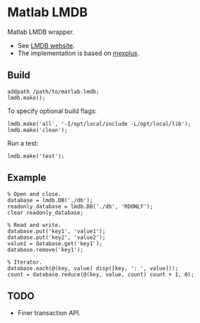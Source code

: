 Matlab LMDB
==============

Matlab LMDB wrapper.

 * See [LMDB website](http://symas.com/mdb/).
 * The implementation is based on [mexplus](http://github.com/kyamagu/mexplus).

Build
-----

    addpath /path/to/matlab-lmdb;
    lmdb.make();

To specify optional build flags:

    lmdb.make('all', '-I/opt/local/include -L/opt/local/lib');
    lmdb.make('clean');

Run a test:

    lmdb.make('test');

Example
-------

    % Open and close.
    database = lmdb.DB('./db');
    readonly_database = lmdb.DB('./db', 'RDONLY');
    clear readonly_database;

    % Read and write.
    database.put('key1', 'value1');
    database.put('key2', 'value2');
    value1 = database.get('key1');
    database.remove('key1');

    % Iterator.
    database.each(@(key, value) disp([key, ': ', value]));
    count = database.reduce(@(key, value, count) count + 1, 0);

TODO
----

 * Finer transaction API.
